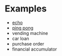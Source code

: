 # Examples

- [echo](echo/README.md)
- [ping pong](ping_pong/README.md)
- vending machine
- car loan
- purchase order
- financial accumulator
